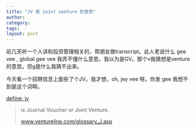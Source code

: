 ```yaml
---
title: "JV 是 joint venture 的意思"
author:
category: 
tags: 
layout: post
---
```

前几天听一个人讲和投资管理相关的，帮朋友做transcript。此人老说什么 gee vee , global gee vee 我弄不懂什么意思。我以为是GV。那个v我猜想是venture的意思。但g是什么我猜不出来。

今天看一个招聘信息上面些了个JV。我才想，oh, jey vee 呀。你发 gee 我想不到是这个词啊。

<a href="http://www.google.com/search?q=define%3Ajv">define: jv</a>

<blockquote>

is Journal Voucher or Joint Venture.

www.ventureline.com/glossary_J.asp

</blockquote>

